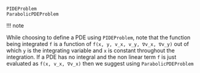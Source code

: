 ```@docs
PIDEProblem
ParabolicPDEProblem
```

!!! note
    

While choosing to define a PDE using `PIDEProblem`, note that the function being integrated `f` is a function of `f(x, y, v_x, v_y, ∇v_x, ∇v_y)` out of which `y` is the integrating variable and `x` is constant throughout the integration.
If a PDE has no integral and the non linear term `f` is just evaluated as `f(x, v_x, ∇v_x)` then we suggest using `ParabolicPDEProblem`
